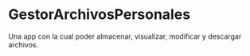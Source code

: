 # GestorArchivosPersonales
Una app con la cual poder almacenar, visualizar, modificar y descargar archivos.
